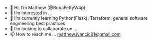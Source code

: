 - 👋 Hi, I’m Matthew (@BobaFettyW4p)
- 👀 I’m interested in ...
- 🌱 I’m currently learning Python(Flask), Terraform, general software engineering best practices
- 💞️ I’m looking to collaborate on ...
- 📫 How to reach me ... matthew.ivancic91@gmail.com

<!---
BobaFettyW4p/BobaFettyW4p is a ✨ special ✨ repository because its `README.md` (this file) appears on your GitHub profile.
You can click the Preview link to take a look at your changes.
--->
